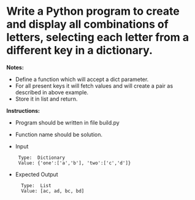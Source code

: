 # Write a Python program to create and display all combinations of letters, selecting each letter from a different key in a dictionary.


**Notes:**
* Define a function which will accept a dict parameter.
* For all present keys it will fetch values and will create a pair as described in above example.
* Store it in list and return.


**Instructions:**
* Program should be written in file build.py
* Function name should be solution.
* Input 
      
       Type:  Dictionary
       Value: {'one':['a','b'], 'two':['c','d']}
       
* Expected Output

        Type:  List
        Value: [ac, ad, bc, bd]
